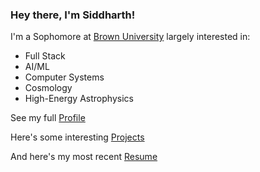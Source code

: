 ### Hey there, I'm Siddharth!

I'm a Sophomore at [Brown University](https://www.brown.edu/) largely interested in:

- Full Stack
- AI/ML
- Computer Systems
- Cosmology
- High-Energy Astrophysics

See my full [Profile](https://www.linkedin.com/in/siddharth-diwan/)

Here's some interesting [Projects](https://github.com/sidwan02/sidwan02/blob/main/Siddharth-Diwan-Project-Links.pdf)

And here's my most recent [Resume](https://github.com/sidwan02/sidwan02/blob/main/Siddharth-Diwan-Resume-12-Dec-21.pdf)

<!--
**sidwan02/sidwan02** is a ✨ _special_ ✨ repository because its `README.md` (this file) appears on your GitHub profile.

Here are some ideas to get you started:

- 🔭 I’m currently working on ...
- 🌱 I’m currently learning ...
- 👯 I’m looking to collaborate on ...
- 🤔 I’m looking for help with ...
- 💬 Ask me about ...
- 📫 How to reach me: ...
- 😄 Pronouns: ...
- ⚡ Fun fact: ...
-->
